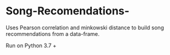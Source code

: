 # Song-Recomendations-
Uses Pearson correlation and minkowski distance to build song recommendations from a data-frame.

Run on Python 3.7 + 

